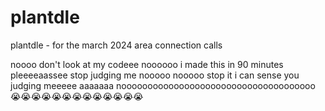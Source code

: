 # plantdle
plantdle - for the march 2024 area connection calls


noooo don't look at my codeee noooooo
i made this in 90 minutes pleeeeaassee stop judging me nooooo
nooooo stop it i can sense you judging meeeee
aaaaaaa nooooooooooooooooooooooooooooooooooooo 😭😭😭😭😭😭😭😭😭😭😭😭😭
